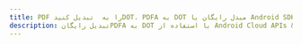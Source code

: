 ---title: PDF را به  تبدیل کنیدDOT، PDFA به DOT مبدل رایگان یا Android SDKdescription: تبدیل رایگانPDFA به DOT با استفاده از Android Cloud APIs & SDK همچنین اسناد PDF را در Cloud ایجاد، ویرایش و رندر کنید.---